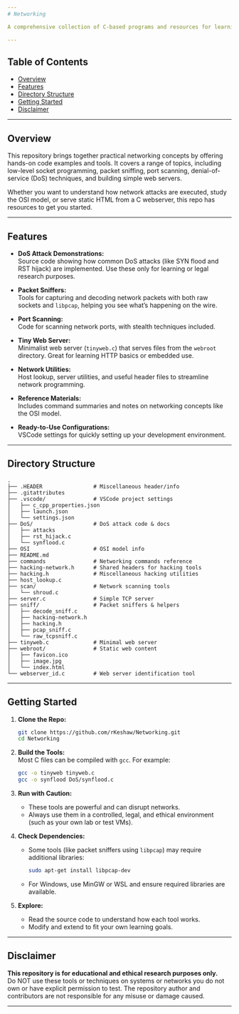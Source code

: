 ```yaml
---
# Networking

A comprehensive collection of C-based programs and resources for learning and exploring computer networking and network security. This repository is designed for students, hobbyists, and professionals who want to understand network protocols, experiment with real-world attacks (in a safe and ethical setting), and build or analyze network utilities.

---
```


## Table of Contents

- [Overview](#overview)
- [Features](#features)
- [Directory Structure](#directory-structure)
- [Getting Started](#getting-started)
- [Disclaimer](#disclaimer)

---

## Overview

This repository brings together practical networking concepts by offering hands-on code examples and tools. It covers a range of topics, including low-level socket programming, packet sniffing, port scanning, denial-of-service (DoS) techniques, and building simple web servers.

Whether you want to understand how network attacks are executed, study the OSI model, or serve static HTML from a C webserver, this repo has resources to get you started.

---

## Features

- **DoS Attack Demonstrations:**  
  Source code showing how common DoS attacks (like SYN flood and RST hijack) are implemented. Use these only for learning or legal research purposes.

- **Packet Sniffers:**  
  Tools for capturing and decoding network packets with both raw sockets and `libpcap`, helping you see what’s happening on the wire.

- **Port Scanning:**  
  Code for scanning network ports, with stealth techniques included.

- **Tiny Web Server:**  
  Minimalist web server (`tinyweb.c`) that serves files from the `webroot` directory. Great for learning HTTP basics or embedded use.

- **Network Utilities:**  
  Host lookup, server utilities, and useful header files to streamline network programming.

- **Reference Materials:**  
  Includes command summaries and notes on networking concepts like the OSI model.

- **Ready-to-Use Configurations:**  
  VSCode settings for quickly setting up your development environment.

---

## Directory Structure

```
.
├── .HEADER                # Miscellaneous header/info
├── .gitattributes
├── .vscode/               # VSCode project settings
│   ├── c_cpp_properties.json
│   ├── launch.json
│   └── settings.json
├── DoS/                   # DoS attack code & docs
│   ├── attacks
│   ├── rst_hijack.c
│   └── synflood.c
├── OSI                    # OSI model info
├── README.md
├── commands               # Networking commands reference
├── hacking-network.h      # Shared headers for hacking tools
├── hacking.h              # Miscellaneous hacking utilities
├── host_lookup.c
├── scan/                  # Network scanning tools
│   └── shroud.c
├── server.c               # Simple TCP server
├── sniff/                 # Packet sniffers & helpers
│   ├── decode_sniff.c
│   ├── hacking-network.h
│   ├── hacking.h
│   ├── pcap_sniff.c
│   └── raw_tcpsniff.c
├── tinyweb.c              # Minimal web server
├── webroot/               # Static web content
│   ├── favicon.ico
│   ├── image.jpg
│   └── index.html
└── webserver_id.c         # Web server identification tool
```

---

## Getting Started

1. **Clone the Repo:**
   ```bash
   git clone https://github.com/rKeshaw/Networking.git
   cd Networking
   ```

2. **Build the Tools:**  
   Most C files can be compiled with `gcc`. For example:
   ```bash
   gcc -o tinyweb tinyweb.c
   gcc -o synflood DoS/synflood.c
   ```

3. **Run with Caution:**  
   - These tools are powerful and can disrupt networks.
   - Always use them in a controlled, legal, and ethical environment (such as your own lab or test VMs).

4. **Check Dependencies:**  
   - Some tools (like packet sniffers using `libpcap`) may require additional libraries:
     ```bash
     sudo apt-get install libpcap-dev
     ```
   - For Windows, use MinGW or WSL and ensure required libraries are available.

5. **Explore:**  
   - Read the source code to understand how each tool works.
   - Modify and extend to fit your own learning goals.

---

## Disclaimer

**This repository is for educational and ethical research purposes only.**  
Do NOT use these tools or techniques on systems or networks you do not own or have explicit permission to test. The repository author and contributors are not responsible for any misuse or damage caused.

---

